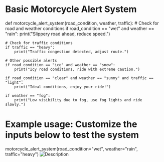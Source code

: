 # Basic Motorcycle Alert System

def motorcycle_alert_system(road_condition, weather, traffic):
    # Check for road and weather conditions
    if road_condition == "wet" and weather == "rain":
        print("Slippery road ahead, reduce speed.")
    
    # Check for traffic conditions
    if traffic == "heavy":
        print("Traffic congestion detected, adjust route.")
    
    # Other possible alerts
    if road_condition == "ice" and weather == "snow":
        print("Icy road conditions, ride with extreme caution.")
    
    if road_condition == "clear" and weather == "sunny" and traffic == "light":
        print("Ideal conditions, enjoy your ride!")
    
    if weather == "fog":
        print("Low visibility due to fog, use fog lights and ride slowly.")

# Example usage: Customize the inputs below to test the system
motorcycle_alert_system(road_condition="wet", weather="rain", traffic="heavy")
![Description](https://www.google.com/search?q=motorcycle+safety&oq=&gs_lcrp=EgZjaHJvbWUqCQgAECMYJxjqAjIJCAAQIxgnGOoCMgkIARAjGCcY6gIyCQgCECMYJxjqAjIJCAMQLhgnGOoCMgkIBBAjGCcY6gIyCQgFECMYJxjqAjIJCAYQIxgnGOoCMgkIBxAjGCcY6gIyCQgIECMYJxjqAjIJCAkQIxgnGOoCMgkIChAjGCcY6gIyCQgLECMYJxjqAjIJCAwQIxgnGOoCMgkIDRAjGCcY6gIyCQgOECMYJxjqAjIRCA8QABgDGEIYjwEYtAIY6gIyDwgQEC4YAxiPARi0AhjqAjIRCBEQABgDGEIYjwEYtAIY6gIyEQgSEAAYAxhCGI8BGLQCGOoCMhEIExAAGAMYQhiPARi0AhjqAtIBBi0xajBqN6gCFLACAQ&client=ms-android-xiaomi-rvo3&sourceid=chrome-mobile&ie=UTF-8#vhid=Hxs-hKpyaV3jsM&vssid=l)
